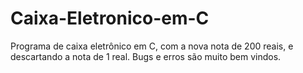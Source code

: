 # Caixa-Eletronico-em-C
Programa de caixa eletrônico em C, com a nova nota de 200 reais, e descartando a nota de 1 real.
Bugs e erros são muito bem vindos.
